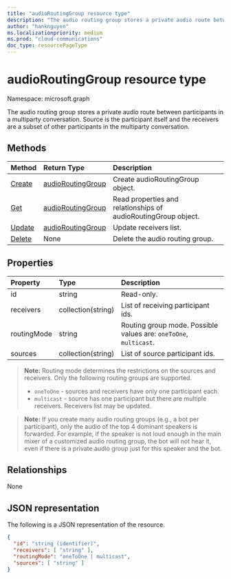 ```yaml
---
title: "audioRoutingGroup resource type"
description: "The audio routing group stores a private audio route between participants in a multiparty conversation. Source is the participant itself and the receivers are a subset of other participants in the multiparty conversation."
author: "hanknguyen"
ms.localizationpriority: medium
ms.prod: "cloud-communications"
doc_type: resourcePageType
---
```


# audioRoutingGroup resource type

Namespace: microsoft.graph

The audio routing group stores a private audio route between participants in a multiparty conversation. Source is the participant itself and the receivers are a subset of other participants in the multiparty conversation.

## Methods

| Method                                                  | Return Type                               | Description                                  |
|:--------------------------------------------------------|:------------------------------------------|:---------------------------------------------|
| [Create](../api/audioroutinggroup-get.md)               | [audioRoutingGroup](audioroutinggroup.md) | Create audioRoutingGroup object.             |
| [Get](../api/audioroutinggroup-get.md)                  | [audioRoutingGroup](audioroutinggroup.md) | Read properties and relationships of audioRoutingGroup object.|
| [Update](../api/audioroutinggroup-update.md)            | [audioRoutingGroup](audioroutinggroup.md) | Update receivers list.                       |
| [Delete](../api/audioroutinggroup-delete.md)            | None                                      | Delete the audio routing group.              |

## Properties

| Property      | Type              | Description                                                          |
| :----------   | :---------------- | :--------------------------------------------------------------------|
| id            | string            | Read-only.                                                           |
| receivers     | collection(string) | List of receiving participant ids.                                   |
| routingMode   | string            | Routing group mode.  Possible values are: `oneToOne`, `multicast`.   |
| sources       | collection(string) | List of source participant ids.                                      |

> **Note:** Routing mode determines the restrictions on the sources and receivers. Only the following routing groups are supported.
> - `oneToOne` - sources and receivers have only one participant each.
> - `multicast` - source has one participant but there are multiple receivers. Receivers list may be updated.

> **Note:** If you create many audio routing groups (e.g., a bot per participant), only the audio of the top 4 dominant speakers is forwarded. For example, if the speaker is not loud enough in the main mixer of a customized audio routing group, the bot will not hear it, even if there is a private audio group just for this speaker and the bot.

## Relationships
None

## JSON representation

The following is a JSON representation of the resource.

<!-- {
  "blockType": "resource",
  "optionalProperties": [

  ],
  "@odata.type": "microsoft.graph.audioRoutingGroup"
}-->
```json
{
  "id": "string (identifier)",
  "receivers": [ "string" ],
  "routingMode": "oneToOne | multicast",
  "sources": [ "string" ]
}
```
<!-- uuid: 8fcb5dbc-d5aa-4681-8e31-b001d5168d79
2015-10-25 14:57:30 UTC -->
<!--
{
  "type": "#page.annotation",
  "description": "audioRoutingGroup resource",
  "keywords": "",
  "section": "documentation",
  "tocPath": "",
  "suppressions": []
}
-->